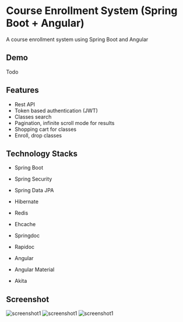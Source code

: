 # Course Enrollment System (Spring Boot + Angular)
A course enrollment system using Spring Boot and Angular

## Demo
Todo

## Features
- Rest API
- Token based authentication (JWT)
- Classes search
- Pagination, infinite scroll mode for results
- Shopping cart for classes
- Enroll, drop classes

## Technology Stacks
- Spring Boot
- Spring Security
- Spring Data JPA
- Hibernate
- Redis
- Ehcache
- Springdoc
- Rapidoc

- Angular
- Angular Material
- Akita

## Screenshot
![screenshot1](https://i.imgur.com/Njkw7OA.png?1)
![screenshot1](https://i.imgur.com/LEAoecy.png?1)
![screenshot1](https://i.imgur.com/OJaBP6Z.png?1)
